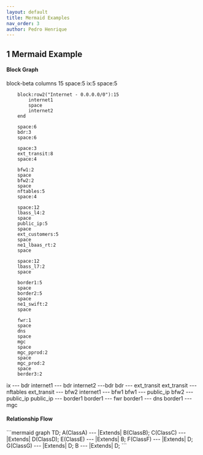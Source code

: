 ```yaml
---
layout: default
title: Mermaid Examples
nav_order: 3
author: Pedro Henrique
---
```


<!-- - Begin: importing scripts -->
<!-- <script src="https://cdnjs.cloudflare.com/ajax/libs/mermaid/8.8.2/mermaid.min.js" integrity="sha512-x8NWYlEsC86ngfO24tbxW6pMuyn9gYnwEW0FcSobohDc3iLCXhmRkqYXgTfE7Jwy2YCTnHRfyum8LUIiyvmgWQ==" crossorigin="anonymous"></script> -->
<!--- End: importing scripts -->

<!-- IMPORT LAST VERSION https://www.jsdelivr.com/package/npm/mermaid -->
<script type="module">
import mermaid from 'https://cdn.jsdelivr.net/npm/mermaid@11.4.1/+esm'
</script>
  <script>
    document.addEventListener("DOMContentLoaded", function () {
      if (typeof mermaid !== "undefined") {
        mermaid.initialize({ startOnLoad: true });
      }
    });
  </script>

<script>
  document.addEventListener("DOMContentLoaded", function () {
    // Detecta se o script está rodando no navegador
    if (typeof window !== "undefined" && typeof document !== "undefined") {
      // Estamos no navegador (provavelmente no GitHub Pages)
      const mermaidContainer = document.getElementById("mermaid-container");
      const markdownContainer = document.getElementById("markdown-container");
      
      // Exibe o Mermaid (HTML) e oculta o Markdown
      if (mermaidContainer && markdownContainer) {
        mermaidContainer.style.display = "block";
        markdownContainer.style.display = "none";
      }

      // Inicializa o Mermaid.js
      if (typeof mermaid !== "undefined") {
        mermaid.initialize({ startOnLoad: true });
      }
    }
  });
</script>

## 1 Mermaid Example

#### Block Graph


<div class="mermaid">

block-beta
      columns 15
        space:5
        ix:5
        space:5

        block:row2("Internet - 0.0.0.0/0"):15
            internet1
            space
            internet2
        end

        space:6
        bdr:3
        space:6

        space:3
        ext_transit:8
        space:4

        bfw1:2
        space
        bfw2:2
        space
        nftables:5
        space:4

        space:12
        lbass_l4:2
        space
        public_ip:5
        space
        ext_customers:5
        space
        ne1_lbaas_rt:2
        space

        space:12
        lbass_l7:2
        space

        border1:5
        space
        border2:5
        space
        ne1_swift:2
        space
        
        fwr:1
        space
        dns
        space
        mgc
        space
        mgc_pprod:2
        space
        mgc_prod:2
        space
        berder3:2


ix --- bdr
internet1 --- bdr
internet2 ---bdr
bdr --- ext_transit
ext_transit --- nftables
ext_transit --- bfw2
internet1 --- bfw1
bfw1 --- public_ip
bfw2 --- public_ip
public_ip --- border1
border1 --- fwr
border1 --- dns
border1 --- mgc        
</div>



#### Relationship Flow

<div id="mermaid-container" style="display: none;">
<div class="mermaid">
graph TD;
    A(ClassA) --- |Extends| B(ClassB);
    C(ClassC) --- |Extends| D(ClassD);
    E(ClassE) --- |Extends| B;
    F(ClassF) --- |Extends| D;
    G(ClassG) --- |Extends| D;
    B --- |Extends| D;
</div>
</div>

<div id="markdown-container">
```mermaid
graph TD;
    A(ClassA) --- |Extends| B(ClassB);
    C(ClassC) --- |Extends| D(ClassD);
    E(ClassE) --- |Extends| B;
    F(ClassF) --- |Extends| D;
    G(ClassG) --- |Extends| D;
    B --- |Extends| D;
```
</div>